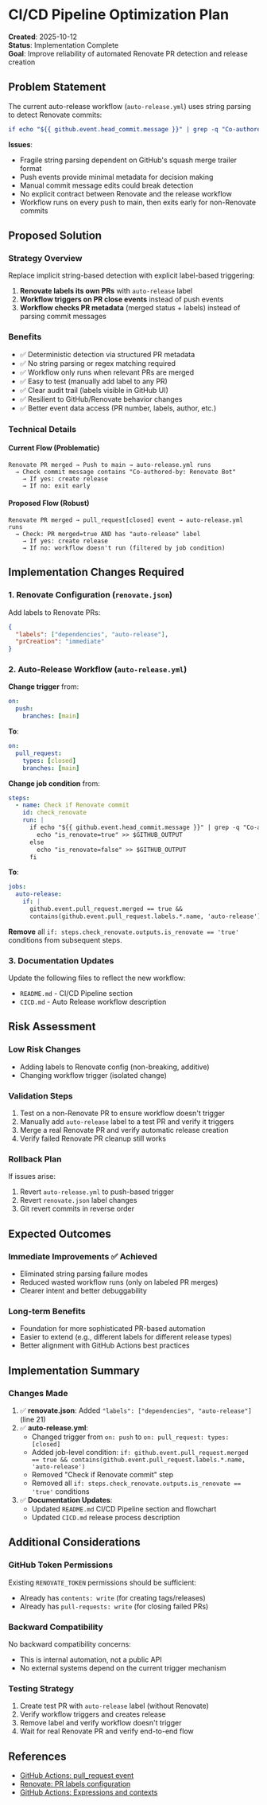 # CI/CD Pipeline Optimization Plan

**Created**: 2025-10-12  
**Status**: Implementation Complete  
**Goal**: Improve reliability of automated Renovate PR detection and release creation

## Problem Statement

The current auto-release workflow (`auto-release.yml`) uses string parsing to detect Renovate commits:
```yaml
if echo "${{ github.event.head_commit.message }}" | grep -q "Co-authored-by: Renovate Bot"
```

**Issues**:
- Fragile string parsing dependent on GitHub's squash merge trailer format
- Push events provide minimal metadata for decision making
- Manual commit message edits could break detection
- No explicit contract between Renovate and the release workflow
- Workflow runs on every push to main, then exits early for non-Renovate commits

## Proposed Solution

### Strategy Overview
Replace implicit string-based detection with explicit label-based triggering:

1. **Renovate labels its own PRs** with `auto-release` label
2. **Workflow triggers on PR close events** instead of push events
3. **Workflow checks PR metadata** (merged status + labels) instead of parsing commit messages

### Benefits
- ✅ Deterministic detection via structured PR metadata
- ✅ No string parsing or regex matching required
- ✅ Workflow only runs when relevant PRs are merged
- ✅ Easy to test (manually add label to any PR)
- ✅ Clear audit trail (labels visible in GitHub UI)
- ✅ Resilient to GitHub/Renovate behavior changes
- ✅ Better event data access (PR number, labels, author, etc.)

### Technical Details

#### Current Flow (Problematic)
```
Renovate PR merged → Push to main → auto-release.yml runs
  → Check commit message contains "Co-authored-by: Renovate Bot"
    → If yes: create release
    → If no: exit early
```

#### Proposed Flow (Robust)
```
Renovate PR merged → pull_request[closed] event → auto-release.yml runs
  → Check: PR merged=true AND has "auto-release" label
    → If yes: create release
    → If no: workflow doesn't run (filtered by job condition)
```

## Implementation Changes Required

### 1. Renovate Configuration (`renovate.json`)
Add labels to Renovate PRs:
```json
{
  "labels": ["dependencies", "auto-release"],
  "prCreation": "immediate"
}
```

### 2. Auto-Release Workflow (`auto-release.yml`)
**Change trigger** from:
```yaml
on:
  push:
    branches: [main]
```

**To**:
```yaml
on:
  pull_request:
    types: [closed]
    branches: [main]
```

**Change job condition** from:
```yaml
steps:
  - name: Check if Renovate commit
    id: check_renovate
    run: |
      if echo "${{ github.event.head_commit.message }}" | grep -q "Co-authored-by: Renovate Bot"; then
        echo "is_renovate=true" >> $GITHUB_OUTPUT
      else
        echo "is_renovate=false" >> $GITHUB_OUTPUT
      fi
```

**To**:
```yaml
jobs:
  auto-release:
    if: |
      github.event.pull_request.merged == true &&
      contains(github.event.pull_request.labels.*.name, 'auto-release')
```

**Remove** all `if: steps.check_renovate.outputs.is_renovate == 'true'` conditions from subsequent steps.

### 3. Documentation Updates
Update the following files to reflect the new workflow:
- `README.md` - CI/CD Pipeline section
- `CICD.md` - Auto Release workflow description

## Risk Assessment

### Low Risk Changes
- Adding labels to Renovate config (non-breaking, additive)
- Changing workflow trigger (isolated change)

### Validation Steps
1. Test on a non-Renovate PR to ensure workflow doesn't trigger
2. Manually add `auto-release` label to a test PR and verify it triggers
3. Merge a real Renovate PR and verify automatic release creation
4. Verify failed Renovate PR cleanup still works

### Rollback Plan
If issues arise:
1. Revert `auto-release.yml` to push-based trigger
2. Revert `renovate.json` label changes
3. Git revert commits in reverse order

## Expected Outcomes

### Immediate Improvements ✅ Achieved
- Eliminated string parsing failure modes
- Reduced wasted workflow runs (only on labeled PR merges)
- Clearer intent and better debuggability

### Long-term Benefits
- Foundation for more sophisticated PR-based automation
- Easier to extend (e.g., different labels for different release types)
- Better alignment with GitHub Actions best practices

## Implementation Summary

### Changes Made
1. ✅ **renovate.json**: Added `"labels": ["dependencies", "auto-release"]` (line 21)
2. ✅ **auto-release.yml**: 
   - Changed trigger from `on: push` to `on: pull_request: types: [closed]`
   - Added job-level condition: `if: github.event.pull_request.merged == true && contains(github.event.pull_request.labels.*.name, 'auto-release')`
   - Removed "Check if Renovate commit" step
   - Removed all `if: steps.check_renovate.outputs.is_renovate == 'true'` conditions
3. ✅ **Documentation Updates**:
   - Updated `README.md` CI/CD Pipeline section and flowchart
   - Updated `CICD.md` release process description

## Additional Considerations

### GitHub Token Permissions
Existing `RENOVATE_TOKEN` permissions should be sufficient:
- Already has `contents: write` (for creating tags/releases)
- Already has `pull-requests: write` (for closing failed PRs)

### Backward Compatibility
No backward compatibility concerns:
- This is internal automation, not a public API
- No external systems depend on the current trigger mechanism

### Testing Strategy
1. Create test PR with `auto-release` label (without Renovate)
2. Verify workflow triggers and creates release
3. Remove label and verify workflow doesn't trigger
4. Wait for real Renovate PR and verify end-to-end flow

## References

- [GitHub Actions: pull_request event](https://docs.github.com/en/actions/using-workflows/events-that-trigger-workflows#pull_request)
- [Renovate: PR labels configuration](https://docs.renovatebot.com/configuration-options/#labels)
- [GitHub Actions: Expressions and contexts](https://docs.github.com/en/actions/learn-github-actions/expressions)
